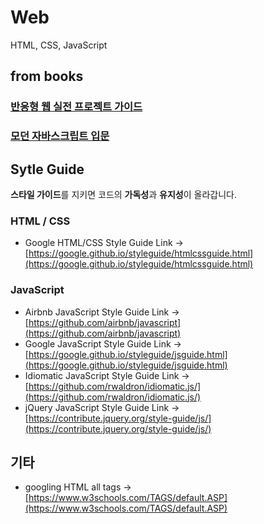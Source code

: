 # Web

HTML, CSS, JavaScript

## from books

### [반응형 웹 실전 프로젝트 가이드](./Responsive_Web_Publishing/README.md)

### [모던 자바스크립트 입문](./모던%20자바스크립트%20입문/README.md)

## Sytle Guide

**스타일 가이드**를 지키면 코드의 **가독성**과 **유지성**이 올라갑니다.

### HTML / CSS

- Google HTML/CSS Style Guide Link -> [https://google.github.io/styleguide/htmlcssguide.html](https://google.github.io/styleguide/htmlcssguide.html)

### JavaScript

- Airbnb JavaScript Style Guide Link -> [https://github.com/airbnb/javascript](https://github.com/airbnb/javascript)
- Google JavaScript Style Guide Link -> [https://google.github.io/styleguide/jsguide.html](https://google.github.io/styleguide/jsguide.html)
- Idiomatic JavaScript Style Guide Link -> [https://github.com/rwaldron/idiomatic.js/](https://github.com/rwaldron/idiomatic.js/)
- jQuery JavaScript Style Guide Link -> [https://contribute.jquery.org/style-guide/js/](https://contribute.jquery.org/style-guide/js/)

## 기타

- googling HTML all tags -> [https://www.w3schools.com/TAGS/default.ASP](https://www.w3schools.com/TAGS/default.ASP)